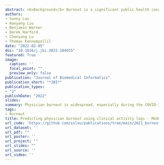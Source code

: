 ```yaml
---
abstract: <b>Background</b> Burnout is a significant public health concern affecting more than half of the healthcare workforce; however, passive screening tools to detect burnout are lacking. We investigated the ability of machine learning (ML) techniques to identify burnout using passively collected electronic health record (EHR)-based audit log data. <br/> <b>Methods</b> Physician trainees participated in a longitudinal study where they completed monthly burnout surveys and provided access to their EHR-based audit logs. Using the monthly burnout scores as the target outcome, we trained ML models using combinations of features derived from audit log data-aggregate measures of clinical workload, time series-based temporal measures of EHR use, and the baseline burnout score. Five ML models were constructed to predict burnout as a continuous score -  penalized linear regression, support vector machine, neural network, random forest, and gradient boosting machine. <br/> <b>Results</b> 88 trainee physicians participated and completed 416 surveys; greater than10 million audit log actions were collected (Mean [Standard Deviation] = 25,691 [14,331] actions per month, per physician). The workload feature set predicted burnout score with a mean absolute error (MAE) of 0.602 (95% Confidence Interval (CI), 0.412-0.826), and was able to predict burnout status with an average AUROC of 0.595 (95% CI 0.355-0.808) and average accuracy 0.567 (95% CI 0.393-0.742). The temporal feature set had a similar performance, with MAE 0.596 (95% CI 0.391-0.826), and AUROC 0.581 (95% CI 0.343-0.790). The addition of the baseline burnout score to the workload features improved the model performance to a mean AUROC of 0.829 (95% CI 0.607-0.996) and mean accuracy of 0.781 (95% CI 0.587-0.936); however, this performance was not meaningfully different than using the baseline burnout score alone. <br/> <b>Conclusions</b>  Current findings illustrate the complexities of predicting burnout exclusively based on clinical work activities as captured in the EHR, highlighting its multi-factorial and individualized nature. Future prediction studies of burnout should account for individual factors (e.g., resilience, physiological measurements such as sleep) and associated system-level factors (e.g., leadership).
authors:
- Sunny Lou
- Hanyang Liu
- Benjamin Warner
- Derek Harford
- Chenyang Lu
- Thomas Kannampallil
date: "2022-02-05"
doi: "10.1016/j.jbi.2022.104015"
featured: True
image:
  caption: ''
  focal_point: ""
  preview_only: false
publication: "Journal of Biomedical Informatics"
publication_short: "*JBI*"
publication_types:
- "2"
publishDate: "2022"
slides: 
summary: Physician burnout is widespread, especially during the COVID-19 pandemic, and has serious consequences for the health of physicians and their patients. Burnout needs to be measured before it can be improved, but the current ways to measure burnout involve physicians filling out surveys, a request that engenders little enthusiasm. We set out to develop a model that could identify burnout in physicians from passively collected EHR log data. However, we ran into several challenges; our experiences are described in this manuscript.
tags:
- Burnout
title: Predicting physician burnout using clinical activity logs - Model performance and lessons learned
url_code: 'https://github.com/sslou/publications/tree/main/2021_burnout_lmm'
url_dataset: ''
url_pdf: ""
url_poster: ''
url_project: ""
url_slides: ""
url_source: ''
url_video: ''
---
```



